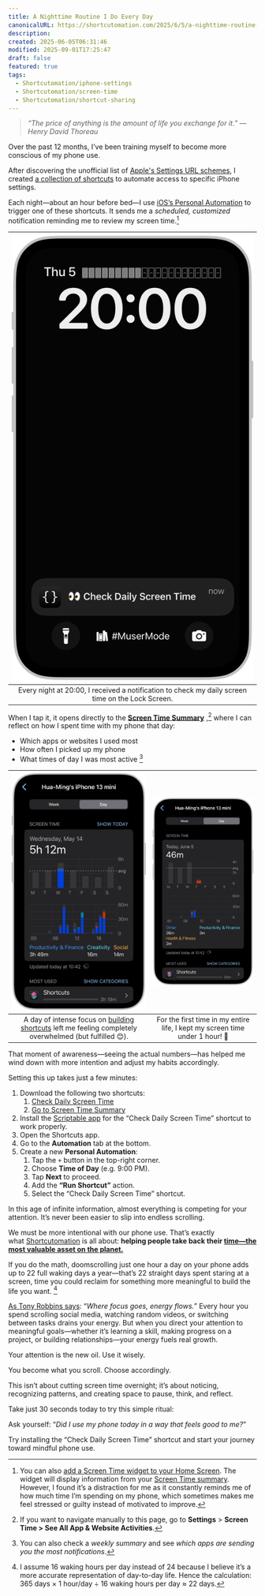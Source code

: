 ```yaml
---
title: A Nighttime Routine I Do Every Day
canonicalURL: https://shortcutomation.com/2025/6/5/a-nighttime-routine-i-do-every-day
description:
created: 2025-06-05T06:31:46
modified: 2025-09-01T17:25:47
draft: false
featured: true
tags:
  - Shortcutomation/iphone-settings
  - Shortcutomation/screen-time
  - Shortcutomation/shortcut-sharing
---
```


> _“The price of anything is the amount of life you exchange for it.” — Henry David Thoreau_

Over the past 12 months, I’ve been training myself to become more conscious of my phone use.

After discovering the unofficial list of [Apple's Settings URL schemes](https://github.com/FifiTheBulldog/ios-settings-urls/blob/master/settings-urls.md), I created [a collection of shortcuts](https://shortcutomation.com/gallery/iphone-settings) to automate access to specific iPhone settings.

Each night—about an hour before bed—I use [iOS’s Personal Automation](https://support.apple.com/guide/shortcuts/intro-to-personal-automation-apd690170742/ios) to trigger one of these shortcuts. It sends me a _scheduled, customized_ notification reminding me to review my screen time.[^1]

|                                 ![](../_attachments/6e72b2697c7092a5ec3180bd5d050a41.PNG)                                  |
| :-----------------------------------------------------------------------------------------------: |
| Every night at 20:00, I received a notification to check my daily screen time on the Lock Screen. |

When I tap it, it opens directly to the [**Screen Time Summary**](https://support.apple.com/guide/iphone/get-started-with-screen-time-iphbfa595995) ,[^2] where I can reflect on how I spent time with my phone that day:

* Which apps or websites I used most
* How often I picked up my phone
* What times of day I was most active [^3]

|                                           ![](../_attachments/e31f4582014b484ada425661df1286e7.PNG)                                            |          ![](../_attachments/af26e322fec959c393779754eb7f43b5.PNG)           |
| :--------------------------------------------------------------------------------------------------------------------------------------------: | :--------------------------------------------------------------------------: |
| A day of intense focus on [building shortcuts](https://shortcutomation.com/gallery) left me feeling completely overwhelmed (but fulfilled 😊). | For the first time in my entire life, I kept my screen time under 1 hour! 🥳 |

That moment of awareness—seeing the actual numbers—has helped me wind down with more intention and adjust my habits accordingly.

Setting this up takes just a few minutes:

1. Download the following two shortcuts:
	1. [Check Daily Screen Time](https://shortcutomation.com/gallery/shared/check-daily-screen-time/)
	2. [Go to Screen Time Summary](https://shortcutomation.com/gallery/iphone-settings/go-to-screen-time-summary/)
2. Install the [Scriptable app](https://scriptable.app/) for the “Check Daily Screen Time” shortcut to work properly.
3. Open the Shortcuts app.
4. Go to the **Automation** tab at the bottom.
5. Create a new **Personal Automation**:
	1. Tap the `+` button in the top-right corner.
	2. Choose **Time of Day** (e.g. 9:00 PM).
	3. Tap **Next** to proceed.
	4. Add the **“Run Shortcut”** action.
	5. Select the “Check Daily Screen Time” shortcut.

In this age of infinite information, almost everything is competing for your attention. It’s never been easier to slip into endless scrolling.

We must be more intentional with our phone use. That’s exactly what [Shortcutomation](https://shortcutomation.com/) is all about: **helping people take back their [time—the most valuable asset on the planet.](https://paulgraham.com/vb.html)**

If you do the math, doomscrolling just one hour a day on your phone adds up to 22 full waking days a year—that’s 22 straight days spent staring at a screen, time you could reclaim for something more meaningful to build the life you want. [^4]

[As Tony Robbins says](https://youtu.be/b8jS86OtgLA): “_Where focus goes, energy flows._” Every hour you spend scrolling social media, watching random videos, or switching between tasks drains your energy. But when you direct your attention to meaningful goals—whether it’s learning a skill, making progress on a project, or building relationships—your energy fuels real growth.

Your attention is the new oil. Use it wisely.

You become what you scroll. Choose accordingly.

This isn’t about cutting screen time overnight; it’s about noticing, recognizing patterns, and creating space to pause, think, and reflect.

Take just 30 seconds today to try this simple ritual:

Ask yourself: “_Did I use my phone today in a way that feels good to me?_”

Try installing the “Check Daily Screen Time” shortcut and start your journey toward mindful phone use.

[^1]: You can also [add a Screen Time widget to your Home Screen](https://support.apple.com/guide/iphone/add-edit-and-remove-widgets-iphb8f1bf206/18.0/ios/18.0#iphefb49b7e0). The widget will display information from your [Screen Time summary](https://support.apple.com/guide/iphone/get-started-with-screen-time-iphbfa595995). However, I found it’s a distraction for me as it constantly reminds me of how much time I’m spending on my phone, which sometimes makes me feel stressed or guilty instead of motivated to improve.
[^2]: If you want to navigate manually to this page, go to **Settings** \> **Screen Time \> See All App \& Website Activities**.
[^3]: You can also check a _weekly summary_ and see _which apps are sending you the most notifications_.
[^4]: I assume 16 waking hours per day instead of 24 because I believe it’s a more accurate representation of day-to-day life. Hence the calculation: 365 days × 1 hour/day ÷ 16 waking hours per day ≈ 22 days.
